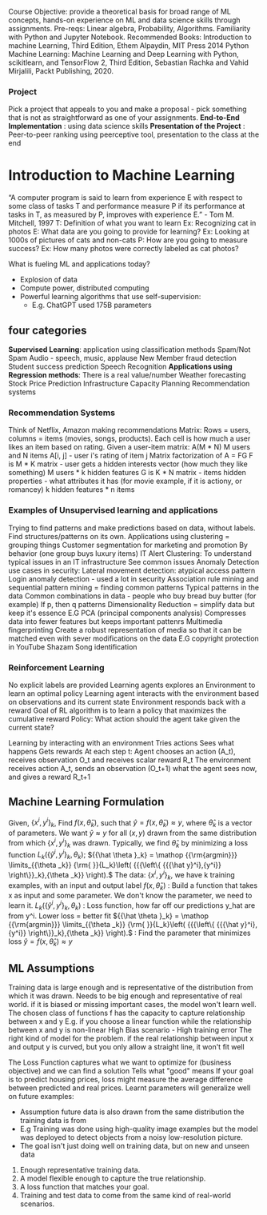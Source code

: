 Course Objective: provide a theoretical basis for broad range of ML concepts, hands-on experience on ML and data science skills through assignments.
Pre-reqs: Linear algebra, Probability, Algorithms. Familiarity with Python and Jupyter Notebook.
Recommended Books: Introduction to machine Learning, Third Edition, Ethem Alpaydin, MIT Press 2014
Python Machine Learning: Machine Learning and Deep Learning with Python, scikitlearn, and TensorFlow 2, Third Edition, Sebastian Rachka and Vahid Mirjalili, Packt Publishing, 2020. 

### Project
Pick a project that appeals to you and make a proposal - pick something that is not as straightforward as one of your assignments.
**End-to-End Implementation** : using data science skills
**Presentation of the Project** : Peer-to-peer ranking using peerceptive tool, presentation to the class at the end

# Introduction to Machine Learning
“A computer program is said to learn from experience E with respect to some class of tasks T and performance measure P if its performance at tasks in T, as measured by P, improves with experience E.” - Tom M. Mitchell, 1997
	T: Definition of what you want to learn
		Ex: Recognizing cat in photos
	E: What data are you going to provide for learning?
		Ex: Looking at 1000s of pictures of cats and non-cats
	P: How are you going to measure success?
		Ex: How many photos were correctly labeled as cat photos?

What is fueling ML and applications today?
- Explosion of data
- Compute power, distributed computing
- Powerful learning algorithms that use self-supervision:
	- E.g. ChatGPT used 175B parameters

## four categories
**Supervised Learning**: application using classification methods
	Spam/Not Spam
	Audio - speech, music, applause
	New Member fraud detection
	Student success prediction
	Speech Recognition
**Applications using Regression methods**: There is a real value/number
	Weather forecasting
	Stock Price Prediction
	Infrastructure Capacity Planning
	Recommendation systems

### Recommendation Systems
Think of Netflix, Amazon making recommendations
Matrix: Rows = users, columns = items (movies, songs, products). Each cell is how much a user likes an item based on rating.
Given a user-item matrix: A(M \* N)
	M users and N items
	A[i, j] - user i's rating of item j
Matrix factorization of A = FG
	F is M * K matrix - user gets a hidden interests vector (how much they like something)
		M users * k hidden features
	G is K * N matrix - items hidden properties - what attributes it has (for movie example, if it is actiony, or romancey)
		k hidden features * n items

### Examples of Unsupervised learning and applications
Trying to find patterns and make predictions based on data, without labels. Find structures/patterns on its own. 
Applications using clustering = grouping things
	Customer segmentation for marketing and promotion
		By behavior (one group buys luxury items)
	IT Alert Clustering: To understand typical issues in an IT infrastructure
		See common issues
	Anomaly Detection use cases in security:
		Lateral movement detection: atypical access pattern
		Login anomaly detection - used a lot in security
Association rule mining and sequential pattern mining = finding common patterns
	Typical patterns in the data
	Common combinations in data - people who buy bread buy butter (for example)
		If p, then q patterns
Dimensionality Reduction = simplify data but keep it's essence
	E.G PCA (principal components analysis)
		Compresses data into fewer features but keeps important pattenrs
	Multimedia fingerprinting
		Create a robust representation of media so that it can be matched even with sever modifications on the data
			E.G copyright protection in YouTube
				Shazam Song identification

### Reinforcement Learning
No explicit labels are provided
Learning agents explores an Environment to learn an optimal policy
Learning agent interacts with the environment based on observations and its current state
	Environment responds back with a reward
Goal of RL algorithm is to learn a policy that maximizes the cumulative reward
	Policy: What action should the agent take given the current state?

Learning by interacting with an environment
	Tries actions
	Sees what happens
	Gets rewards
At each step t:
	Agent chooses an action (A_t), receives observation O_t and receives scalar reward R_t
	The environment receives action A_t, sends an observation (O_t+1) what the agent sees now, and gives a reward R_t+1

## Machine Learning Formulation
Given, ${\left\{ {{x^i},{y^i}} \right\}_k}$,
Find $f\left( {x,{{\hat \theta }_k}} \right)$, such that $\hat y = f\left( {x,{{\hat \theta }_k}} \right) \approx y$, where ${{\hat \theta }_k}$ is a vector of parameters. We want $\hat y \approx y$ for all $\left( {x,y} \right)$ drawn from the same distribution from which ${\left\{ {{x^i},{y^i}} \right\}_k}$ was drawn. Typically, we find ${{\hat \theta }_k}$ by minimizing a loss function ${L_k}\left( {{{\left\{ {{{\hat y}^i},{y^i}} \right\}}_k},{\theta _k}} \right);$ ${{\hat \theta }_k} = \mathop {{\rm{argmin}}} \limits_{{\theta _k}} {\rm{ }}{L_k}\left( {{{\left\{ {{{\hat y}^i},{y^i}} \right\}}_k},{\theta _k}} \right).$
The data: ${\left\{ {{x^i},{y^i}} \right\}_k}$, we have k training examples, with an input and output label
$f\left( {x,{{\hat \theta }_k}} \right)$ : Build a function that takes x as input and some parameter. We don't know the parameter, we need to learn it.
${L_k}\left( {{{\left\{ {{{\hat y}^i},{y^i}} \right\}}_k},{\theta _k}} \right)$ : Loss function, how far off our predictions y_hat are from y^i. Lower loss = better fit
 ${{\hat \theta }_k} = \mathop {{\rm{argmin}}} \limits_{{\theta _k}} {\rm{ }}{L_k}\left( {{{\left\{ {{{\hat y}^i},{y^i}} \right\}}_k},{\theta _k}} \right).$ : Find the parameter that minimizes loss
$\hat y = f\left( {x,{{\hat \theta }_k}} \right) \approx y$

## ML Assumptions
Training data is large enough and is representative of the distribution from which it was drawn.
	Needs to be big enough and representative of real world. if it is biased or missing important cases, the model won't learn well.
The chosen class of functions f has the capacity to capture relationship between x and y
	E.g. if you choose a linear function while the relationship between x and y is non-linear
	High Bias scenario - High training error
	The right kind of model for the problem. if the real relationship between input x and output y is curved, but you only allow a straight line, it won't fit well 
	
The Loss Function captures what we want to optimize for (business objective) and we can find a solution
	Tells what "good" means
	If your goal is to predict housing prices, loss might measure the average difference between predicted and real prices.
Learnt parameters will generalize well on future examples:
- Assumption future data is also drawn from the same distribution the training data is from
- E.g Training was done using high-quality image examples but the model was deployed to detect objects from a noisy low-resolution picture.
- The goal isn't just doing well on training data, but on new and unseen data

1. Enough representative training data.
2. A model flexible enough to capture the true relationship.
3. A loss function that matches your goal.
4. Training and test data to come from the same kind of real-world scenarios.